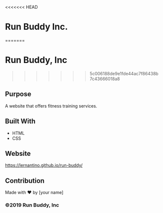<<<<<<< HEAD
# Run Buddy Inc.
=======
# Run Buddy, Inc
>>>>>>> 5c006188de9e1fde44ac7f86438b7c43666018a8

## Purpose
A website that offers fitness training services. 

## Built With
* HTML
* CSS

## Website
https://lernantino.github.io/run-buddy/

## Contribution
Made with ❤️ by [your name]

### ©️2019 Run Buddy, Inc 
